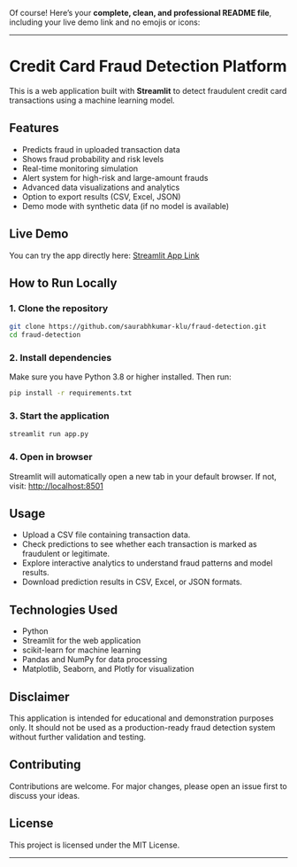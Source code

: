 Of course! Here’s your **complete, clean, and professional README file**, including your live demo link and no emojis or icons:

---

# Credit Card Fraud Detection Platform

This is a web application built with **Streamlit** to detect fraudulent credit card transactions using a machine learning model.

## Features

* Predicts fraud in uploaded transaction data
* Shows fraud probability and risk levels
* Real-time monitoring simulation
* Alert system for high-risk and large-amount frauds
* Advanced data visualizations and analytics
* Option to export results (CSV, Excel, JSON)
* Demo mode with synthetic data (if no model is available)

## Live Demo

You can try the app directly here:
[Streamlit App Link](https://saurabhkumar-klu-fraud-detection-app-ggwyxq.streamlit.app/)

## How to Run Locally

### 1. Clone the repository

```bash
git clone https://github.com/saurabhkumar-klu/fraud-detection.git
cd fraud-detection
```

### 2. Install dependencies

Make sure you have Python 3.8 or higher installed. Then run:

```bash
pip install -r requirements.txt
```

### 3. Start the application

```bash
streamlit run app.py
```

### 4. Open in browser

Streamlit will automatically open a new tab in your default browser. If not, visit: [http://localhost:8501](http://localhost:8501)

## Usage

* Upload a CSV file containing transaction data.
* Check predictions to see whether each transaction is marked as fraudulent or legitimate.
* Explore interactive analytics to understand fraud patterns and model results.
* Download prediction results in CSV, Excel, or JSON formats.

## Technologies Used

* Python
* Streamlit for the web application
* scikit-learn for machine learning
* Pandas and NumPy for data processing
* Matplotlib, Seaborn, and Plotly for visualization

## Disclaimer

This application is intended for educational and demonstration purposes only. It should not be used as a production-ready fraud detection system without further validation and testing.

## Contributing

Contributions are welcome. For major changes, please open an issue first to discuss your ideas.

## License

This project is licensed under the MIT License.

---